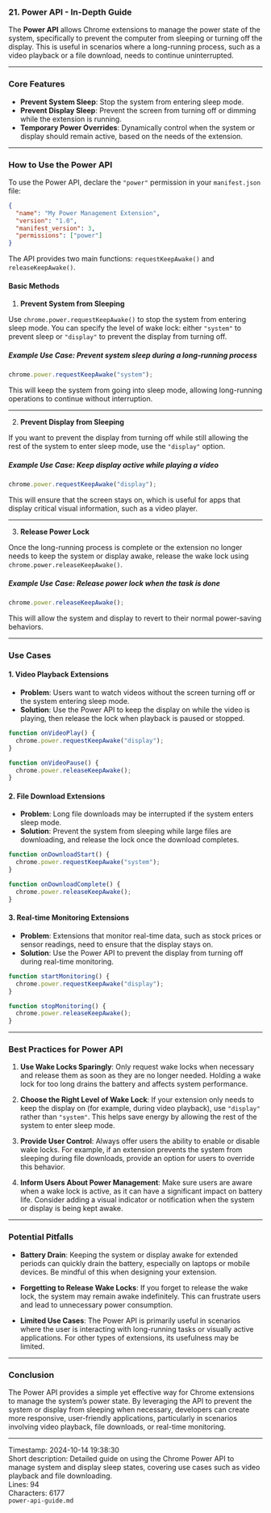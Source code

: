 ### 21. **Power API** - In-Depth Guide

The **Power API** allows Chrome extensions to manage the power state of the system, specifically to prevent the computer from sleeping or turning off the display. This is useful in scenarios where a long-running process, such as a video playback or a file download, needs to continue uninterrupted.

---

### **Core Features**

- **Prevent System Sleep**: Stop the system from entering sleep mode.
- **Prevent Display Sleep**: Prevent the screen from turning off or dimming while the extension is running.
- **Temporary Power Overrides**: Dynamically control when the system or display should remain active, based on the needs of the extension.

---

### **How to Use the Power API**

To use the Power API, declare the `"power"` permission in your `manifest.json` file:

```json
{
  "name": "My Power Management Extension",
  "version": "1.0",
  "manifest_version": 3,
  "permissions": ["power"]
}
```

The API provides two main functions: `requestKeepAwake()` and `releaseKeepAwake()`.

#### **Basic Methods**

1. **Prevent System from Sleeping**

Use `chrome.power.requestKeepAwake()` to stop the system from entering sleep mode. You can specify the level of wake lock: either `"system"` to prevent sleep or `"display"` to prevent the display from turning off.

##### **Example Use Case**: Prevent system sleep during a long-running process

```javascript
chrome.power.requestKeepAwake("system");
```

This will keep the system from going into sleep mode, allowing long-running operations to continue without interruption.

---

2. **Prevent Display from Sleeping**

If you want to prevent the display from turning off while still allowing the rest of the system to enter sleep mode, use the `"display"` option.

##### **Example Use Case**: Keep display active while playing a video

```javascript
chrome.power.requestKeepAwake("display");
```

This will ensure that the screen stays on, which is useful for apps that display critical visual information, such as a video player.

---

3. **Release Power Lock**

Once the long-running process is complete or the extension no longer needs to keep the system or display awake, release the wake lock using `chrome.power.releaseKeepAwake()`.

##### **Example Use Case**: Release power lock when the task is done

```javascript
chrome.power.releaseKeepAwake();
```

This will allow the system and display to revert to their normal power-saving behaviors.

---

### **Use Cases**

#### 1. **Video Playback Extensions**

- **Problem**: Users want to watch videos without the screen turning off or the system entering sleep mode.
- **Solution**: Use the Power API to keep the display on while the video is playing, then release the lock when playback is paused or stopped.

```javascript
function onVideoPlay() {
  chrome.power.requestKeepAwake("display");
}

function onVideoPause() {
  chrome.power.releaseKeepAwake();
}
```

#### 2. **File Download Extensions**

- **Problem**: Long file downloads may be interrupted if the system enters sleep mode.
- **Solution**: Prevent the system from sleeping while large files are downloading, and release the lock once the download completes.

```javascript
function onDownloadStart() {
  chrome.power.requestKeepAwake("system");
}

function onDownloadComplete() {
  chrome.power.releaseKeepAwake();
}
```

#### 3. **Real-time Monitoring Extensions**

- **Problem**: Extensions that monitor real-time data, such as stock prices or sensor readings, need to ensure that the display stays on.
- **Solution**: Use the Power API to prevent the display from turning off during real-time monitoring.

```javascript
function startMonitoring() {
  chrome.power.requestKeepAwake("display");
}

function stopMonitoring() {
  chrome.power.releaseKeepAwake();
}
```

---

### **Best Practices for Power API**

1. **Use Wake Locks Sparingly**: Only request wake locks when necessary and release them as soon as they are no longer needed. Holding a wake lock for too long drains the battery and affects system performance.

2. **Choose the Right Level of Wake Lock**: If your extension only needs to keep the display on (for example, during video playback), use `"display"` rather than `"system"`. This helps save energy by allowing the rest of the system to enter sleep mode.

3. **Provide User Control**: Always offer users the ability to enable or disable wake locks. For example, if an extension prevents the system from sleeping during file downloads, provide an option for users to override this behavior.

4. **Inform Users About Power Management**: Make sure users are aware when a wake lock is active, as it can have a significant impact on battery life. Consider adding a visual indicator or notification when the system or display is being kept awake.

---

### **Potential Pitfalls**

- **Battery Drain**: Keeping the system or display awake for extended periods can quickly drain the battery, especially on laptops or mobile devices. Be mindful of this when designing your extension.
- **Forgetting to Release Wake Locks**: If you forget to release the wake lock, the system may remain awake indefinitely. This can frustrate users and lead to unnecessary power consumption.

- **Limited Use Cases**: The Power API is primarily useful in scenarios where the user is interacting with long-running tasks or visually active applications. For other types of extensions, its usefulness may be limited.

---

### **Conclusion**

The Power API provides a simple yet effective way for Chrome extensions to manage the system’s power state. By leveraging the API to prevent the system or display from sleeping when necessary, developers can create more responsive, user-friendly applications, particularly in scenarios involving video playback, file downloads, or real-time monitoring.

---

Timestamp: 2024-10-14 19:38:30  
Short description: Detailed guide on using the Chrome Power API to manage system and display sleep states, covering use cases such as video playback and file downloading.  
Lines: 94  
Characters: 6177  
`power-api-guide.md`
